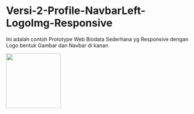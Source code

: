 # Versi-2-Profile-NavbarLeft-LogoImg-Responsive
 Ini adalah contoh Prototype Web Biodata Sederhana yg Responsive dengan Logo bentuk Gambar dan Navbar di kanan
 
  <img width="150" src="https://seeklogo.com/images/T/tokopedia-logo-5340B636F6-seeklogo.com.png"/>

